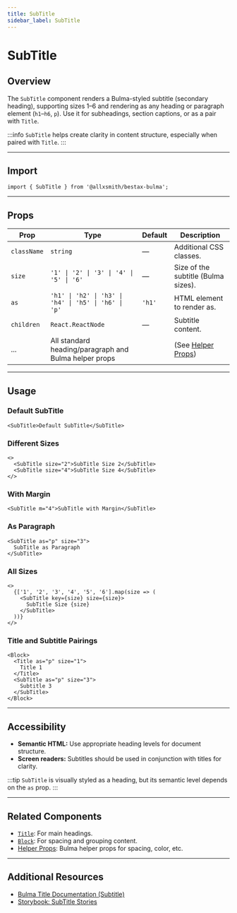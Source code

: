 ```yaml
---
title: SubTitle
sidebar_label: SubTitle
---
```


# SubTitle

## Overview

The `SubTitle` component renders a Bulma-styled subtitle (secondary heading), supporting sizes 1–6 and rendering as any heading or paragraph element (`h1`–`h6`, `p`). Use it for subheadings, section captions, or as a pair with `Title`.

:::info
`SubTitle` helps create clarity in content structure, especially when paired with `Title`.
:::

---

## Import

```tsx
import { SubTitle } from '@allxsmith/bestax-bulma';
```

---

## Props

| Prop        | Type                                                  | Default | Description                                      |
| ----------- | ----------------------------------------------------- | ------- | ------------------------------------------------ |
| `className` | `string`                                              | —       | Additional CSS classes.                          |
| `size`      | `'1' \| '2' \| '3' \| '4' \| '5' \| '6'`              | —       | Size of the subtitle (Bulma sizes).              |
| `as`        | `'h1' \| 'h2' \| 'h3' \| 'h4' \| 'h5' \| 'h6' \| 'p'` | `'h1'`  | HTML element to render as.                       |
| `children`  | `React.ReactNode`                                     | —       | Subtitle content.                                |
| ...         | All standard heading/paragraph and Bulma helper props |         | (See [Helper Props](../helpers/usebulmaclasses)) |

---

## Usage

### Default SubTitle

```tsx live
<SubTitle>Default SubTitle</SubTitle>
```

### Different Sizes

```tsx live
<>
  <SubTitle size="2">SubTitle Size 2</SubTitle>
  <SubTitle size="4">SubTitle Size 4</SubTitle>
</>
```

### With Margin

```tsx live
<SubTitle m="4">SubTitle with Margin</SubTitle>
```

### As Paragraph

```tsx live
<SubTitle as="p" size="3">
  SubTitle as Paragraph
</SubTitle>
```

### All Sizes

```tsx live
<>
  {['1', '2', '3', '4', '5', '6'].map(size => (
    <SubTitle key={size} size={size}>
      SubTitle Size {size}
    </SubTitle>
  ))}
</>
```

### Title and Subtitle Pairings

```tsx live
<Block>
  <Title as="p" size="1">
    Title 1
  </Title>
  <SubTitle as="p" size="3">
    Subtitle 3
  </SubTitle>
</Block>
```

---

## Accessibility

- **Semantic HTML:** Use appropriate heading levels for document structure.
- **Screen readers:** Subtitles should be used in conjunction with titles for clarity.

:::tip
`SubTitle` is visually styled as a heading, but its semantic level depends on the `as` prop.
:::

---

## Related Components

- [`Title`](./title.md): For main headings.
- [`Block`](./block.md): For spacing and grouping content.
- [Helper Props](../helpers/usebulmaclasses.md): Bulma helper props for spacing, color, etc.

---

## Additional Resources

- [Bulma Title Documentation (Subtitle)](https://bulma.io/documentation/elements/title/#subtitle)
- [Storybook: SubTitle Stories](https://bestax.cc/storybook/?path=/story/elements-subtitle--default)
